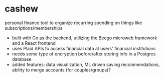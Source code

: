 # cashew
personal finance tool to organize recurring spending on things like subscriptions/memberships

- built with Go as the backend, utilizing the Beego microweb framework and a React frontend
- uses Plaid APIs to access financial data at users' financial institutions
- needs some type of encryption before/after storing info in a Postgres database
- added features: data visualization, ML driven saving recommendations, ability to merge accounts (for couples/groups)?
